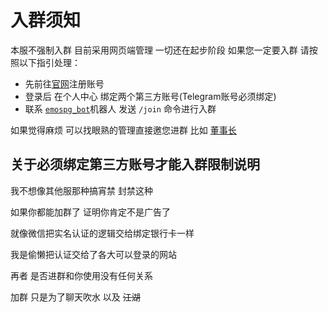 # 入群须知

本服不强制入群 目前采用网页端管理 一切还在起步阶段 如果您一定要入群 请按照以下指引处理：

- 先前往[官网](https://emos.lol/)注册账号
- 登录后 在个人中心 绑定两个第三方账号(Telegram账号必须绑定)
- 联系 [`emospg_bot`](https://t.me/emospg_bot)机器人 发送 `/join` 命令进行入群

如果觉得麻烦
可以找眼熟的管理直接邀您进群
比如 [董事长](https://t.me/Love_benghuai3 )

## 关于必须绑定第三方账号才能入群限制说明

我不想像其他服那种搞宵禁 封禁这种

如果你都能加群了 证明你肯定不是广告了

就像微信把实名认证的逻辑交给绑定银行卡一样

我是偷懒把认证交给了各大可以登录的网站

再者 是否进群和你使用没有任何关系

加群 只是为了聊天吹水 以及 ~~江湖~~
